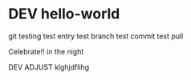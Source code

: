# DEV hello-world

git testing
test entry
test branch
test commit
test pull

Celebrate!!
in the night

DEV ADJUST
klghjdflihg
